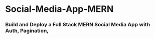 # Social-Media-App-MERN

### Build and Deploy a Full Stack MERN Social Media App with Auth, Pagination,
